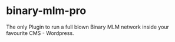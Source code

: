 binary-mlm-pro
==============

The only Plugin to run a full blown Binary MLM network inside your  favourite CMS - Wordpress.
